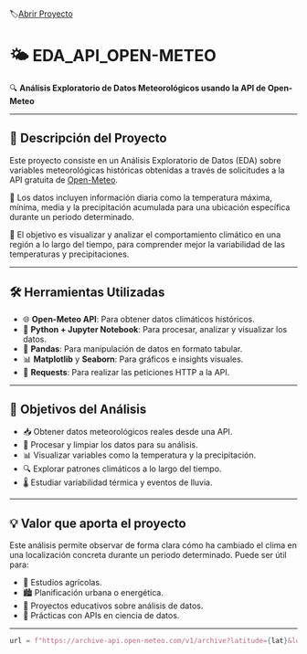 🏷️[Abrir Proyecto](https://github.com/JorgeRivero1/EDA_API_open-meteo/blob/main/EDA_API_open-meteo.ipynb)
# 🌤️ EDA_API_OPEN-METEO

🔍 **Análisis Exploratorio de Datos Meteorológicos usando la API de Open-Meteo**

---

## 🧠 Descripción del Proyecto

Este proyecto consiste en un Análisis Exploratorio de Datos (EDA) sobre variables meteorológicas históricas obtenidas a través de solicitudes a la API gratuita de [Open-Meteo](https://open-meteo.com/).

📡 Los datos incluyen información diaria como la temperatura máxima, mínima, media y la precipitación acumulada para una ubicación específica durante un periodo determinado.

🎯 El objetivo es visualizar y analizar el comportamiento climático en una región a lo largo del tiempo, para comprender mejor la variabilidad de las temperaturas y precipitaciones.

---

## 🛠️ Herramientas Utilizadas

- 🌐 **Open-Meteo API**: Para obtener datos climáticos históricos.
- 🐍 **Python + Jupyter Notebook**: Para procesar, analizar y visualizar los datos.
- 🧮 **Pandas**: Para manipulación de datos en formato tabular.
- 📊 **Matplotlib** y **Seaborn**: Para gráficos e insights visuales.
- 🔗 **Requests**: Para realizar las peticiones HTTP a la API.

---

## 🎯 Objetivos del Análisis

- 📥 Obtener datos meteorológicos reales desde una API.
- 🧹 Procesar y limpiar los datos para su análisis.
- 📊 Visualizar variables como la temperatura y la precipitación.
- 🔍 Explorar patrones climáticos a lo largo del tiempo.
- 🌡️ Estudiar variabilidad térmica y eventos de lluvia.

---

## 💡 Valor que aporta el proyecto

Este análisis permite observar de forma clara cómo ha cambiado el clima en una localización concreta durante un periodo determinado. Puede ser útil para:

- 🌱 Estudios agrícolas.
- 🏙️ Planificación urbana o energética.
- 📘 Proyectos educativos sobre análisis de datos.
- 🧪 Prácticas con APIs en ciencia de datos.

---

```python
url = f"https://archive-api.open-meteo.com/v1/archive?latitude={lat}&longitude={lon}&start_date={inicio}&end_date={fin}&daily=temperature_2m_max,temperature_2m_min,temperature_2m_mean,precipitation_sum&timezone=Europe%2FBerlin"
